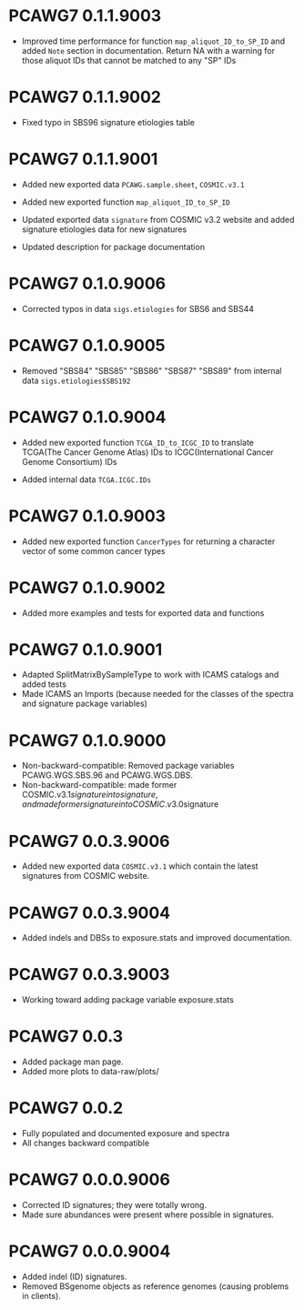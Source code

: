 # PCAWG7 0.1.1.9003
* Improved time performance for function `map_aliquot_ID_to_SP_ID` and added `Note` section in documentation. Return NA with
a warning for those aliquot IDs that cannot be matched to any "SP" IDs

# PCAWG7 0.1.1.9002
* Fixed typo in SBS96 signature etiologies table

# PCAWG7 0.1.1.9001
* Added new exported data `PCAWG.sample.sheet`, `COSMIC.v3.1`

* Added new exported function `map_aliquot_ID_to_SP_ID`

* Updated exported data `signature` from COSMIC v3.2 website and added signature
etiologies data for new signatures

* Updated description for package documentation

# PCAWG7 0.1.0.9006
* Corrected typos in data `sigs.etiologies` for SBS6 and SBS44

# PCAWG7 0.1.0.9005
* Removed "SBS84" "SBS85" "SBS86" "SBS87" "SBS89" from internal data `sigs.etiologies$SBS192`

# PCAWG7 0.1.0.9004
* Added new exported function `TCGA_ID_to_ICGC_ID` to translate TCGA(The Cancer
Genome Atlas) IDs to ICGC(International Cancer Genome Consortium) IDs

* Added internal data `TCGA.ICGC.IDs`

# PCAWG7 0.1.0.9003
* Added new exported function `CancerTypes` for returning a character vector of some common cancer types

# PCAWG7 0.1.0.9002
* Added more examples and tests for exported data and functions

# PCAWG7 0.1.0.9001

* Adapted SplitMatrixBySampleType to work with ICAMS catalogs and added tests
* Made ICAMS an Imports (because needed for the classes of the spectra and 
   signature package variables)

# PCAWG7 0.1.0.9000

* Non-backward-compatible: Removed package variables PCAWG.WGS.SBS.96 and PCAWG.WGS.DBS.
* Non-backward-compatible: made former COSMIC.v3.1$signature into signature,
   and made former signature into COSMIC.v3.0$signature

# PCAWG7 0.0.3.9006

* Added new exported data `COSMIC.v3.1` which contain the latest signatures from
COSMIC website.

# PCAWG7 0.0.3.9004

* Added indels and DBSs to exposure.stats and improved documentation.

# PCAWG7 0.0.3.9003

* Working toward adding package variable exposure.stats 

# PCAWG7 0.0.3
* Added package man page.
* Added more plots to data-raw/plots/

# PCAWG7 0.0.2
* Fully populated and documented exposure and spectra
* All changes backward compatible

# PCAWG7 0.0.0.9006
* Corrected ID signatures; they were totally wrong.
* Made sure abundances were present where possible in signatures.

# PCAWG7 0.0.0.9004

* Added indel (ID) signatures.
* Removed BSgenome objects as reference genomes (causing problems in clients).
